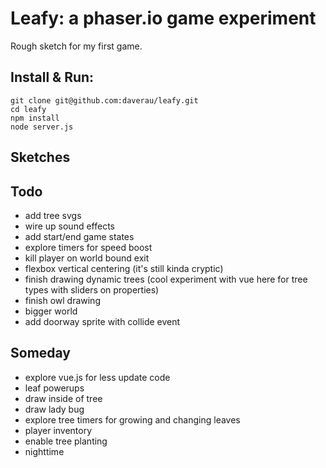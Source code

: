 # Leafy: a phaser.io game experiment

Rough sketch for my first game.

## Install & Run:
```
git clone git@github.com:daverau/leafy.git
cd leafy
npm install
node server.js
```

## Sketches


## Todo
- add tree svgs
- wire up sound effects
- add start/end game states
- explore timers for speed boost
- kill player on world bound exit
- flexbox vertical centering (it's still kinda cryptic)
- finish drawing dynamic trees (cool experiment with vue here for tree types with sliders on properties)
- finish owl drawing
- bigger world
- add doorway sprite with collide event

## Someday
- explore vue.js for less update code
- leaf powerups
- draw inside of tree
- draw lady bug
- explore tree timers for growing and changing leaves
- player inventory
- enable tree planting
- nighttime